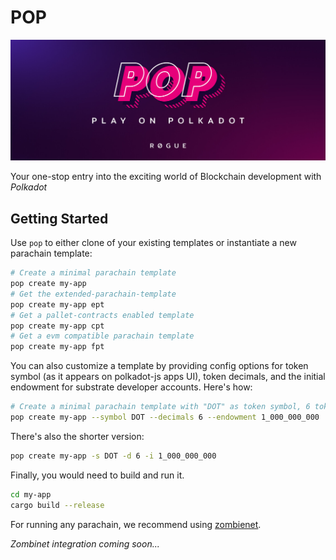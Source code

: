 # POP
<img src=".icons/logo.jpeg"></img>

Your one-stop entry into the exciting world of Blockchain development with *Polkadot*

## Getting Started

Use `pop` to either clone of your existing templates or instantiate a new parachain template: 

```sh
# Create a minimal parachain template
pop create my-app
# Get the extended-parachain-template
pop create my-app ept
# Get a pallet-contracts enabled template
pop create my-app cpt
# Get a evm compatible parachain template
pop create my-app fpt
```

You can also customize a template by providing config options for token symbol (as it appears on polkadot-js apps UI), token decimals, and the initial endowment for substrate developer accounts. Here's how: 

```sh
# Create a minimal parachain template with "DOT" as token symbol, 6 token decimals and 1 billion tokens per dev account
pop create my-app --symbol DOT --decimals 6 --endowment 1_000_000_000
```
There's also the shorter version: 
```sh
pop create my-app -s DOT -d 6 -i 1_000_000_000
```

Finally, you would need to build and run it.
```sh
cd my-app
cargo build --release
```
For running any parachain, we recommend using [zombienet](https://github.com/paritytech/zombienet).

_Zombinet integration coming soon..._
